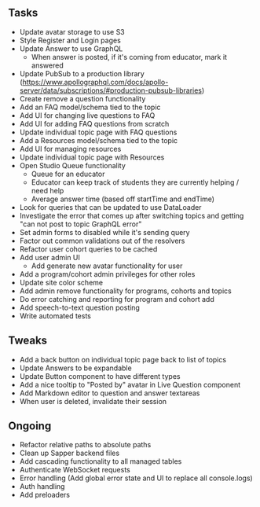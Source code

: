 ## Tasks

- Update avatar storage to use S3
- Style Register and Login pages
- Update Answer to use GraphQL
  - When answer is posted, if it's coming from educator, mark it answered
- Update PubSub to a production library (https://www.apollographql.com/docs/apollo-server/data/subscriptions/#production-pubsub-libraries)
- Create remove a question functionality
- Add an FAQ model/schema tied to the topic
- Add UI for changing live questions to FAQ
- Add UI for adding FAQ questions from scratch
- Update individual topic page with FAQ questions
- Add a Resources model/schema tied to the topic
- Add UI for managing resources
- Update individual topic page with Resources
- Open Studio Queue functionality
  - Queue for an educator
  - Educator can keep track of students they are currently helping / need help
  - Average answer time (based off startTime and endTime)
- Look for queries that can be updated to use DataLoader
- Investigate the error that comes up after switching topics and getting "can not post to topic GraphQL error"
- Set admin forms to disabled while it's sending query
- Factor out common validations out of the resolvers
- Refactor user cohort queries to be cached
- Add user admin UI
  - Add generate new avatar functionality for user
- Add a program/cohort admin privileges for other roles
- Update site color scheme
- Add admin remove functionality for programs, cohorts and topics
- Do error catching and reporting for program and cohort add
- Add speech-to-text question posting
- Write automated tests

## Tweaks

- Add a back button on individual topic page back to list of topics
- Update Answers to be expandable
- Update Button component to have different types
- Add a nice tooltip to "Posted by" avatar in Live Question component
- Add Markdown editor to question and answer textareas
- When user is deleted, invalidate their session

## Ongoing

- Refactor relative paths to absolute paths
- Clean up Sapper backend files
- Add cascading functionality to all managed tables
- Authenticate WebSocket requests
- Error handling (Add global error state and UI to replace all console.logs)
- Auth handling
- Add preloaders 
